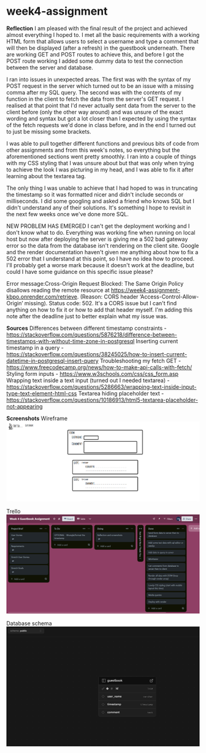 # week4-assignment

**Reflection**
I am pleased with the final result of the project and achieved almost everything I hoped to. I met all the basic requirements with a working HTML form that allows users to select a username and type a comment that will then be displayed (after a refresh) in the guestbook underneath. There are working GET and POST routes to achieve this, and before I got the POST route working I added some dummy data to test the connection between the server and database.

I ran into issues in unexpected areas. The first was with the syntax of my POST request in the server which turned out to be an issue with a missing comma after my SQL query. The second was with the contents of my function in the client to fetch the data from the server's GET request. I realised at that point that I'd never actually sent data from the server to the client before (only the other way around) and was unsure of the exact wording and syntax but got a lot closer than I expected by using the syntax of the fetch requests we'd done in class before, and in the end I turned out to just be missing some brackets.

I was able to pull together different functions and previous bits of code from other assignments and from this week's notes, so everything but the aforementioned sections went pretty smoothly. I ran into a couple of things with my CSS styling that I was unsure about but that was only when trying to achieve the look I was picturing in my head, and I was able to fix it after learning about the textarea tag.

The only thing I was unable to achieve that I had hoped to was in truncating the timestamp so it was formatted nicer and didn't include seconds or milliseconds. I did some googling and asked a friend who knows SQL but I didn't understand any of their solutions. It's something I hope to revisit in the next few weeks once we've done more SQL.

NEW PROBLEM HAS EMERGED
I can't get the deployment working and I don't know what to do. Everything was working fine when running on local host but now after deploying the server is giving me a 502 bad gateway error so the data from the database isn't rendering on the client site. Google and the render documentation haven't given me anything about how to fix a 502 error that I understand at this point, so I have no idea how to proceed. I'll probably get a worse mark because it doesn't work at the deadline, but could I have some guidance on this specific issue please?

Error message:Cross-Origin Request Blocked: The Same Origin Policy disallows reading the remote resource at https://week4-assignment-kbpo.onrender.com/retrieve. (Reason: CORS header ‘Access-Control-Allow-Origin’ missing). Status code: 502.
It's a CORS issue but I can't find anything on how to fix it or how to add that header myself. I'm adding this note after the deadline just to better explain what my issue was.

**Sources**
Differences between different timestamp constraints - https://stackoverflow.com/questions/5876218/difference-between-timestamps-with-without-time-zone-in-postgresql
Inserting current timestamp in a query - https://stackoverflow.com/questions/38245025/how-to-insert-current-datetime-in-postgresql-insert-query
Troubleshooting my fetch GET - https://www.freecodecamp.org/news/how-to-make-api-calls-with-fetch/
Styling form inputs - https://www.w3schools.com/css/css_form.asp
Wrapping text inside a text input (turned out I needed textarea) - https://stackoverflow.com/questions/5286663/wrapping-text-inside-input-type-text-element-html-css
Textarea hiding placeholder text - https://stackoverflow.com/questions/10186913/html5-textarea-placeholder-not-appearing

**Screenshots**
Wireframe
![a wireframe showing the comment form and the display of comments below](./screenshots/okso%20guestbook.png)

Trello
![a trello board showing the project brief and the sections: to do, doing, not right now thank you, and done](./screenshots/trello.png)

Database schema
![the schema for my database showing the table 'guestbook' which contains the columns 'user_name', 'timestamp', and 'comment'](./screenshots/db%20schema.png)
